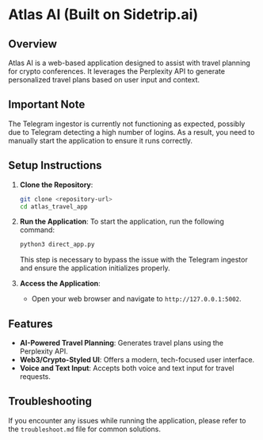 # Atlas AI (Built on Sidetrip.ai)

## Overview

Atlas AI is a web-based application designed to assist with travel planning for crypto conferences. It leverages the Perplexity API to generate personalized travel plans based on user input and context.

## Important Note

The Telegram ingestor is currently not functioning as expected, possibly due to Telegram detecting a high number of logins. As a result, you need to manually start the application to ensure it runs correctly.

## Setup Instructions

1. **Clone the Repository**:
   ```bash
   git clone <repository-url>
   cd atlas_travel_app
   ```

2. **Run the Application**: To start the application, run the following command:
   ```bash
   python3 direct_app.py
   ```
   This step is necessary to bypass the issue with the Telegram ingestor and ensure the application initializes properly.

3. **Access the Application**:
   - Open your web browser and navigate to `http://127.0.0.1:5002`.

## Features

- **AI-Powered Travel Planning**: Generates travel plans using the Perplexity API.
- **Web3/Crypto-Styled UI**: Offers a modern, tech-focused user interface.
- **Voice and Text Input**: Accepts both voice and text input for travel requests.

## Troubleshooting

If you encounter any issues while running the application, please refer to the `troubleshoot.md` file for common solutions.